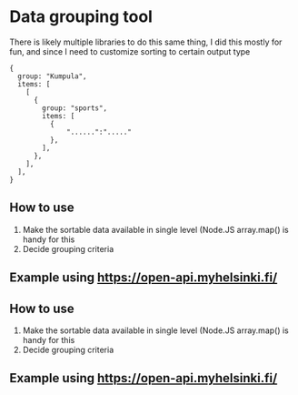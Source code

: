 
# Data grouping tool

There is likely multiple libraries to do this same thing, I did this mostly for fun, and since I need to customize sorting to certain output type

```JS
{
  group: "Kumpula",
  items: [
    [
      {
        group: "sports",
        items: [
          {
              "......":"....."
          },
        ],
      },
    ],
  ],
}
```

## How to use
1. Make the sortable data available in single level (Node.JS array.map() is handy for this
2. Decide grouping criteria

## Example using https://open-api.myhelsinki.fi/


## How to use
1. Make the sortable data available in single level (Node.JS array.map() is handy for this
2. Decide grouping criteria

## Example using https://open-api.myhelsinki.fi/

